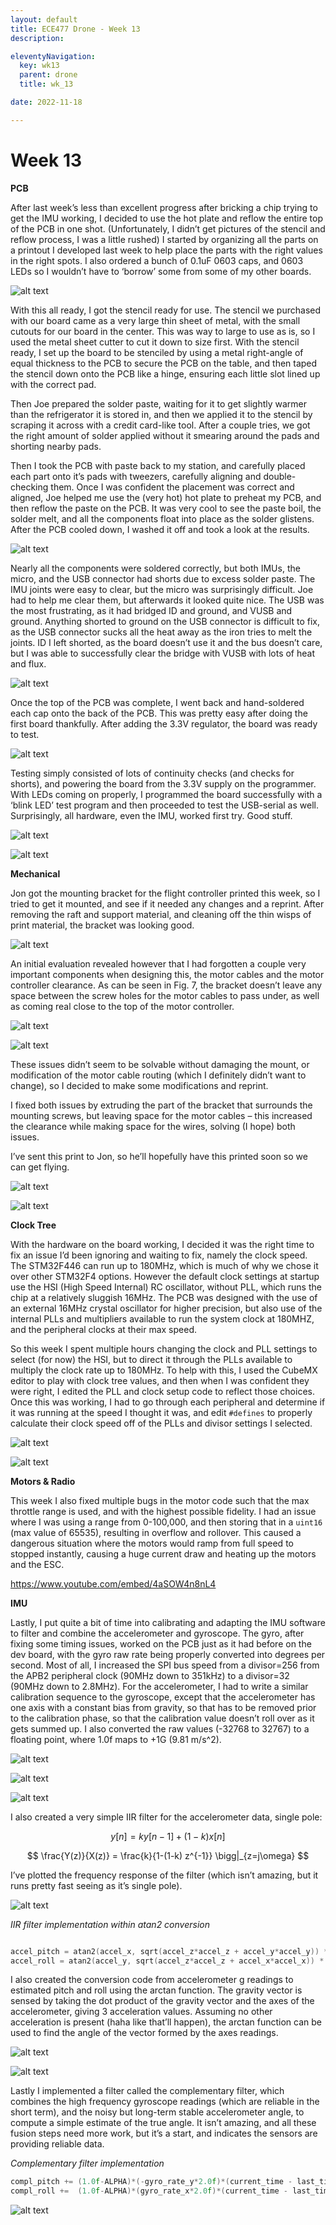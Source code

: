 ```yaml
---
layout: default
title: ECE477 Drone - Week 13
description:

eleventyNavigation:
  key: wk13
  parent: drone
  title: wk_13

date: 2022-11-18

---
```


# Week 13

**PCB**

After last week’s less than excellent progress after bricking a chip trying to get the IMU working, I decided to use the hot plate and reflow the entire top of the PCB in one shot. (Unfortunately, I didn’t get pictures of the stencil and reflow process, I was a little rushed) I started by organizing all the parts on a printout I developed last week to help place the parts with the right values in the right spots. I also ordered a bunch of 0.1uF 0603 caps, and 0603 LEDs so I wouldn’t have to ‘borrow’ some from some of my other boards.

![alt text](image.png "Fig. 13-1. Parts layout before placement")

With this all ready, I got the stencil ready for use. The stencil we purchased with our board came as a very large thin sheet of metal, with the small cutouts for our board in the center. This was way to large to use as is, so I used the metal sheet cutter to cut it down to size first. With the stencil ready, I set up the board to be stenciled by using a metal right-angle of equal thickness to the PCB to secure the PCB on the table, and then taped the stencil down onto the PCB like a hinge, ensuring each little slot lined up with the correct pad.

Then Joe prepared the solder paste, waiting for it to get slightly warmer than the refrigerator it is stored in, and then we applied it to the stencil by scraping it across with a credit card-like tool. After a couple tries, we got the right amount of solder applied without it smearing around the pads and shorting nearby pads.

Then I took the PCB with paste back to my station, and carefully placed each part onto it’s pads with tweezers, carefully aligning and double-checking them. Once I was confident the placement was correct and aligned, Joe helped me use the (very hot) hot plate to preheat my PCB, and then reflow the paste on the PCB. It was very cool to see the paste boil, the solder melt, and all the components float into place as the solder glistens. After the PCB cooled down, I washed it off and took a look at the results.

![alt text](image-1.png "Fig. 13-2. PCB after reflow, note shorts on multiple parts")

Nearly all the components were soldered correctly, but both IMUs, the micro, and the USB connector had shorts due to excess solder paste. The IMU joints were easy to clear, but the micro was surprisingly difficult. Joe had to help me clear them, but afterwards it looked quite nice. The USB was the most frustrating, as it had bridged ID and ground, and VUSB and ground. Anything shorted to ground on the USB connector is difficult to fix, as the USB connector sucks all the heat away as the iron tries to melt the joints. ID I left shorted, as the board doesn’t use it and the bus doesn’t care, but I was able to successfully clear the bridge with VUSB with lots of heat and flux.

![alt text](image-2.png "Fig. 13-3. PCB after shorts fixed.")

Once the top of the PCB was complete, I went back and hand-soldered each cap onto the back of the PCB. This was pretty easy after doing the first board thankfully. After adding the 3.3V regulator, the board was ready to test.

![alt text](image-3.png "Fig. 13-4. Back side of PCB after hand-soldering all caps and regulator.")

Testing simply consisted of lots of continuity checks (and checks for shorts), and powering the board from the 3.3V supply on the programmer. With LEDs coming on properly, I programmed the board successfully with a ‘blink LED’ test program and then proceeded to test the USB-serial as well. Surprisingly, all hardware, even the IMU, worked first try. Good stuff.

![alt text](image-4.png " ")

![alt text](image-5.png "Fig. 13-5. Power-up and testing of USB->Serial")

**Mechanical**

Jon got the mounting bracket for the flight controller printed this week, so I tried to get it mounted, and see if it needed any changes and a reprint. After removing the raft and support material, and cleaning off the thin wisps of print material, the bracket was looking good.

![alt text](image-6.png "Fig. 13-6. Flight controller mounting bracket after printing")

An initial evaluation revealed however that I had forgotten a couple very important components when designing this, the motor cables and the motor controller clearance. As can be seen in Fig. 7, the bracket doesn’t leave any space between the screw holes for the motor cables to pass under, as well as coming real close to the top of the motor controller.

![alt text](image-7.png " ")

![alt text](image-8.png "Fig. 13-7. Clearance and cable issues with flight controller mount")

These issues didn’t seem to be solvable without damaging the mount, or modification of the motor cable routing (which I definitely didn’t want to change), so I decided to make some modifications and reprint.

I fixed both issues by extruding the part of the bracket that surrounds the mounting screws, but leaving space for the motor cables – this increased the clearance while making space for the wires, solving (I hope) both issues.

I’ve sent this print to Jon, so he’ll hopefully have this printed soon so we can get flying.

![alt text](image-9.png "Fig. 13-8. Edited bracket after changes")

![alt text](image-10.png "Fig. 13-9. Fixed bracket in place within assembly")

**Clock Tree**

With the hardware on the board working, I decided it was the right time to fix an issue I’d been ignoring and waiting to fix, namely the clock speed. The STM32F446 can run up to 180MHz, which is much of why we chose it over other STM32F4 options. However the default clock settings at startup use the HSI (High Speed Internal) RC oscillator, without PLL, which runs the chip at a relatively sluggish 16MHz. The PCB was designed with the use of an external 16MHz crystal oscillator for higher precision, but also use of the internal PLLs and multipliers available to run the system clock at 180MHZ, and the peripheral clocks at their max speed.

So this week I spent multiple hours changing the clock and PLL settings to select (for now) the HSI, but to direct it through the PLLs available to multiply the clock rate up to 180MHz. To help with this, I used the CubeMX editor to play with clock tree values, and then when I was confident they were right, I edited the PLL and clock setup code to reflect those choices. Once this was working, I had to go through each peripheral and determine if it was running at the speed I thought it was, and edit `#defines` to properly calculate their clock speed off of the PLLs and divisor settings I selected.

![alt text](image-11.png "Fig. 13-10. PLL and divisor settings used on the Micro")

![alt text](image-12.png "Fig. 13- 11. Verifying that SPI CLK signal runs at the expected 90MHz / 256 = 352.6KHz during testing")

**Motors & Radio**

This week I also fixed multiple bugs in the motor code such that the max throttle range is used, and with the highest possible fidelity. I had an issue where I was using a range from 0-100,000, and then storing that in a `uint16` (max value of 65535), resulting in overflow and rollover. This caused a dangerous situation where the motors would ramp from full speed to stopped instantly, causing a huge current draw and heating up the motors and the ESC.

https://www.youtube.com/embed/4aSOW4n8nL4

**IMU**

Lastly, I put quite a bit of time into calibrating and adapting the IMU software to filter and combine the accelerometer and gyroscope. The gyro, after fixing some timing issues, worked on the PCB just as it had before on the dev board, with the gyro raw rate being properly converted into degrees per second. Most of all, I increased the SPI bus speed from a divisor=256 from the APB2 peripheral clock (90MHz down to 351kHz) to a divisor=32 (90MHz down to 2.8MHz).
For the accelerometer, I had to write a similar calibration sequence to the gyroscope, except that the accelerometer has one axis with a constant bias from gravity, so that has to be removed prior to the calibration phase, so that the calibration value doesn’t roll over as it gets summed up. I also converted the raw values (-32768 to 32767) to a floating point, where 1.0f maps to +1G (9.81 m/s^2).


![alt text](image-18.png "Signal processing chain block diagram")

![alt text](image-19.png "IMU to motor output data flow")

![alt text](image-13.png "Fig. 13-13. Normalized accelerometer data")

I also created a very simple IIR filter for the accelerometer data, single pole:

$$ y[n]=ky[n-1]+(1-k)x[n] $$

$$  \frac{Y(z)}{X(z)} =  \frac{k}{1-(1-k) z^{-1}} \bigg|_{z=j\omega} $$

I’ve plotted the frequency response of the filter (which isn’t amazing, but it runs pretty fast seeing as it’s single pole).

![alt text](image-14.png "Fig. 13-14. Frequency response of single pole IIR LPF, k=0.1,0.2,0.3")


*IIR filter implementation within atan2 conversion*
```cpp

accel_pitch = atan2(accel_x, sqrt(accel_z*accel_z + accel_y*accel_y)) * (180.0f/3.1415963f) * 0.01f + 0.99f*accel_pitch;
accel_roll = atan2(accel_y, sqrt(accel_z*accel_z + accel_x*accel_x)) * (180.0f/3.1415963f) * 0.01f + 0.99f*accel_roll;

```

I also created the conversion code from accelerometer g readings to estimated pitch and roll using the arctan function. The gravity vector is sensed by taking the dot product of the gravity vector and the axes of the accelerometer, giving 3 acceleration values. Assuming no other acceleration is present (haha like that’ll happen), the arctan function can be used to find the angle of the vector formed by the axes readings.

![alt text](image-20.png "Fig. 13-16. How the gravity vector is applied across the axes of the accelerometer (source: Analog Devices)")

![alt text](image-16.png "Fig. 13-17. Pitch and roll after IIR and Atan2 computation")

Lastly I implemented a filter called the complementary filter, which combines the high frequency gyroscope readings (which are reliable in the short term), and the noisy but long-term stable accelerometer angle, to compute a simple estimate of the true angle. It isn’t amazing, and all these fusion steps need more work, but it’s a start, and indicates the sensors are providing reliable data.

*Complementary filter implementation*
```cpp
compl_pitch += (1.0f-ALPHA)*(-gyro_rate_y*2.0f)*(current_time - last_time) + ALPHA * (accel_pitch-compl_pitch);
compl_roll +=  (1.0f-ALPHA)*(gyro_rate_x*2.0f)*(current_time - last_time) + ALPHA * (accel_roll-compl_roll);
```

![alt text](image-17.png "Fig. 13-19. Angle estimation using complementary filter, demonstrates no drift, and good noise tolerance")